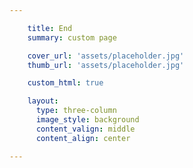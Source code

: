 ```yaml
---

    title: End
    summary: custom page

    cover_url: 'assets/placeholder.jpg'
    thumb_url: 'assets/placeholder.jpg'

    custom_html: true

    layout:
      type: three-column
      image_style: background
      content_valign: middle
      content_align: center

---
```

